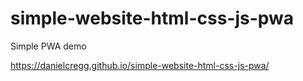 # simple-website-html-css-js-pwa
Simple PWA demo

https://danielcregg.github.io/simple-website-html-css-js-pwa/
